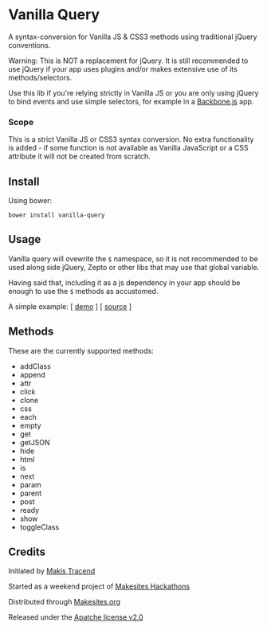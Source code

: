 # Vanilla Query

A syntax-conversion for Vanilla JS & CSS3 methods using traditional jQuery conventions.

Warning: This is NOT a replacement for jQuery. It is still recommended to use jQuery if your app uses plugins and/or makes extensive use of its methods/selectors.

Use this lib if you're relying strictly in Vanilla JS or you are only using jQuery to bind events and use simple selectors, for example in a [Backbone.js](http://backbonejs.org) app.


### Scope

This is a strict Vanilla JS or CSS3 syntax conversion. No extra functionality is added - if some function is not available as Vanilla JavaScript or a CSS attribute it will not be created from scratch.


## Install

Using bower:
```
bower install vanilla-query
````

## Usage

Vanilla query will ovewrite the ```$``` namespace, so it is not recommended to be used along side jQuery, Zepto or other libs that may use that global variable.

Having said that, including it as a js dependency in your app should be enough to use the ```$``` methods as accustomed.

A simple example: [ [demo](http://rawgithub.com/makesites/vanilla-query/master/examples/index.html) ] [ [source](https://github.com/makesites/vanilla-query/blob/master/examples/index.html) ]

## Methods

These are the currently supported methods:

* addClass
* append
* attr
* click
* clone
* css
* each
* empty
* get
* getJSON
* hide
* html
* is
* next
* param
* parent
* post
* ready
* show
* toggleClass


## Credits

Initiated by [Makis Tracend](http://github.com/tracend)

Started as a weekend project of [Makesites Hackathons](https://www.eventbrite.com/e/vanilla-query-tickets-9743333573?aff=eorg)

Distributed through [Makesites.org](https://www.eventbrite.com/e/vanilla-query-tickets-9743333573?aff=eorg)

Released under the [Apatche license v2.0](http://www.makesites.org/licenses/APACHE-2.0)
